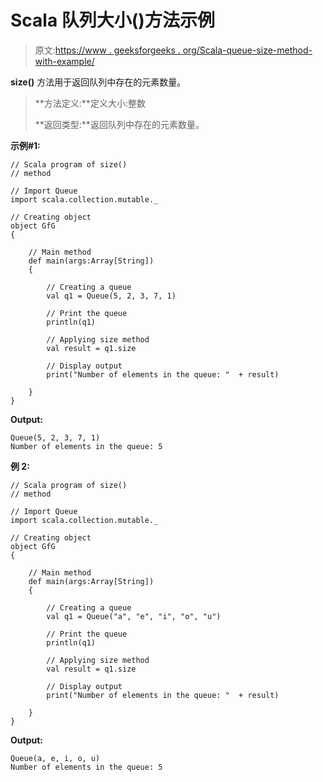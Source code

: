 # Scala 队列大小()方法示例

> 原文:[https://www . geeksforgeeks . org/Scala-queue-size-method-with-example/](https://www.geeksforgeeks.org/scala-queue-size-method-with-example/)

**size()** 方法用于返回队列中存在的元素数量。

> **方法定义:**定义大小:整数
> 
> **返回类型:**返回队列中存在的元素数量。

**示例#1:**

```
// Scala program of size() 
// method 

// Import Queue  
import scala.collection.mutable._

// Creating object 
object GfG 
{ 

    // Main method 
    def main(args:Array[String]) 
    { 

        // Creating a queue 
        val q1 = Queue(5, 2, 3, 7, 1) 

        // Print the queue
        println(q1)

        // Applying size method 
        val result = q1.size

        // Display output
        print("Number of elements in the queue: "  + result)

    } 
} 
```

**Output:**

```
Queue(5, 2, 3, 7, 1)
Number of elements in the queue: 5

```

**例 2:**

```
// Scala program of size() 
// method 

// Import Queue  
import scala.collection.mutable._

// Creating object 
object GfG 
{ 

    // Main method 
    def main(args:Array[String]) 
    { 

        // Creating a queue 
        val q1 = Queue("a", "e", "i", "o", "u") 

        // Print the queue
        println(q1)

        // Applying size method 
        val result = q1.size

        // Display output
        print("Number of elements in the queue: "  + result)

    } 
} 
```

**Output:**

```
Queue(a, e, i, o, u)
Number of elements in the queue: 5

```